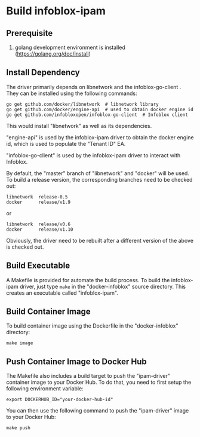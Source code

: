 Build infoblox-ipam
===================

Prerequisite
------------
1. golang development environment is installed (https://golang.org/doc/install)


Install Dependency
------------------
The driver primarily depends on libnetwork and the infoblox-go-client . They can be installed using the
following commands:

```
go get github.com/docker/libnetwork  # libnetwork library
go get github.com/docker/engine-api  # used to obtain docker engine id
go get github.com/infobloxopen/infoblox-go-client  # Infoblox client
```
This would install "libnetwork" as well as its dependencies.

"engine-api" is used by the infoblox-ipam driver to obtain the docker 
engine id, which is used to populate the "Tenant ID" EA.

"infoblox-go-client" is used by the infoblox-ipam driver to interact
with Infoblox.

By default, the "master" branch of "libnetwork" and "docker" will be used. To build a
release version, the corresponding branches need to be checked out:

```
libnetwork  release-0.5
docker      release/v1.9
```
or
```
libnetwork  release/v0.6
docker      release/v1.10
```

Obviously, the driver need to be rebuilt after a different version of the above
is checked out.

Build Executable
----------------
A Makefile is provided for automate the build process. To build the infoblox-ipam driver, just type
```make``` in the "docker-infoblox" source directory. This creates an executable called "infoblox-ipam".

Build Container Image
---------------------
To build container image using the Dockerfile in the "docker-infoblox" directory:

```
make image
```

Push Container Image to Docker Hub
----------------------------------
The Makefile also includes a build target to push the "ipam-driver" container image to your Docker Hub. To do that, you need
to first setup the following environment variable:

```
export DOCKERHUB_ID="your-docker-hub-id"

```
You can then use the following command to push the "ipam-driver" image to your Docker Hub:

```
make push
```
